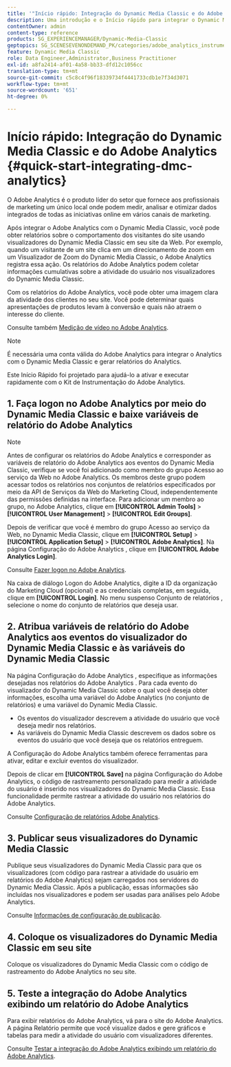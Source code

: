```yaml
---
title: '"Início rápido: Integração do Dynamic Media Classic e do Adobe Analytics"'
description: Uma introdução e o Início rápido para integrar o Dynamic Media Classic e o Adobe Analytics a fim de ajudar você a ativar e executar rapidamente.
contentOwner: admin
content-type: reference
products: SG_EXPERIENCEMANAGER/Dynamic-Media-Classic
geptopics: SG_SCENESEVENONDEMAND_PK/categories/adobe_analytics_instrumentation_kit
feature: Dynamic Media Classic
role: Data Engineer,Administrator,Business Practitioner
exl-id: a8fa2414-af01-4a58-bb33-dfd12c1056cc
translation-type: tm+mt
source-git-commit: c5c8c4f96f18339734f4441733cdb1e7f34d3071
workflow-type: tm+mt
source-wordcount: '651'
ht-degree: 0%

---
```


# Início rápido: Integração do Dynamic Media Classic e do Adobe Analytics {#quick-start-integrating-dmc-analytics}

O Adobe Analytics é o produto líder do setor que fornece aos profissionais de marketing um único local onde podem medir, analisar e otimizar dados integrados de todas as iniciativas online em vários canais de marketing.

Após integrar o Adobe Analytics com o Dynamic Media Classic, você pode obter relatórios sobre o comportamento dos visitantes do site usando visualizadores do Dynamic Media Classic em seu site da Web. Por exemplo, quando um visitante de um site clica em um direcionamento de zoom em um Visualizador de Zoom do Dynamic Media Classic, o Adobe Analytics registra essa ação. Os relatórios do Adobe Analytics podem coletar informações cumulativas sobre a atividade do usuário nos visualizadores do Dynamic Media Classic.

Com os relatórios do Adobe Analytics, você pode obter uma imagem clara da atividade dos clientes no seu site. Você pode determinar quais apresentações de produtos levam à conversão e quais não atraem o interesse do cliente.

Consulte também [Medição de vídeo no Adobe Analytics](https://experienceleague.adobe.com/docs/media-analytics/using/media-overview.html).

>[!NOTE]
>
>É necessária uma conta válida do Adobe Analytics para integrar o Analytics com o Dynamic Media Classic e gerar relatórios do Analytics.

Este Início Rápido foi projetado para ajudá-lo a ativar e executar rapidamente com o Kit de Instrumentação do Adobe Analytics.

## 1. Faça logon no Adobe Analytics por meio do Dynamic Media Classic e baixe variáveis de relatório do Adobe Analytics

>[!NOTE]
>
>Antes de configurar os relatórios do Adobe Analytics e corresponder as variáveis de relatório do Adobe Analytics aos eventos do Dynamic Media Classic, verifique se você foi adicionado como membro do grupo Acesso ao serviço da Web no Adobe Analytics. Os membros deste grupo podem acessar todos os relatórios nos conjuntos de relatórios especificados por meio da API de Serviços da Web do Marketing Cloud, independentemente das permissões definidas na interface. Para adicionar um membro ao grupo, no Adobe Analytics, clique em **[!UICONTROL Admin Tools]** > **[!UICONTROL User Management]** > **[!UICONTROL Edit Groups]**.

Depois de verificar que você é membro do grupo Acesso ao serviço da Web, no Dynamic Media Classic, clique em **[!UICONTROL Setup]** > **[!UICONTROL Application Setup]** > **[!UICONTROL Adobe Analytics]**. Na página Configuração do Adobe Analytics , clique em **[!UICONTROL Adobe Analytics Login]**.

Consulte [Fazer logon no Adobe Analytics](log-analytics.md#log_in_to_adobe_analytics).

Na caixa de diálogo Logon do Adobe Analytics, digite a ID da organização do Marketing Cloud (opcional) e as credenciais completas, em seguida, clique em **[!UICONTROL Login]**. No menu suspenso Conjunto de relatórios , selecione o nome do conjunto de relatórios que deseja usar.

## 2. Atribua variáveis de relatório do Adobe Analytics aos eventos do visualizador do Dynamic Media Classic e às variáveis do Dynamic Media Classic

Na página Configuração do Adobe Analytics , especifique as informações desejadas nos relatórios do Adobe Analytics . Para cada evento do visualizador do Dynamic Media Classic sobre o qual você deseja obter informações, escolha uma variável do Adobe Analytics (no conjunto de relatórios) e uma variável do Dynamic Media Classic.

* Os eventos do visualizador descrevem a atividade do usuário que você deseja medir nos relatórios.
* As variáveis do Dynamic Media Classic descrevem os dados sobre os eventos do usuário que você deseja que os relatórios entreguem.

A Configuração do Adobe Analytics também oferece ferramentas para ativar, editar e excluir eventos do visualizador.

Depois de clicar em **[!UICONTROL Save]** na página Configuração do Adobe Analytics, o código de rastreamento personalizado para medir a atividade do usuário é inserido nos visualizadores do Dynamic Media Classic. Essa funcionalidade permite rastrear a atividade do usuário nos relatórios do Adobe Analytics.

Consulte [Configuração de relatórios Adobe Analytics](configuring-analytics-reports.md#configuring_adobe_analytics_reports).

## 3. Publicar seus visualizadores do Dynamic Media Classic

Publique seus visualizadores do Dynamic Media Classic para que os visualizadores (com código para rastrear a atividade do usuário em relatórios do Adobe Analytics) sejam carregados nos servidores do Dynamic Media Classic. Após a publicação, essas informações são incluídas nos visualizadores e podem ser usadas para análises pelo Adobe Analytics.

Consulte [Informações de configuração de publicação](publishing-analytics-configuration-information.md#publishing_adobe_analytics_configuration_information).

## 4. Coloque os visualizadores do Dynamic Media Classic em seu site

Coloque os visualizadores do Dynamic Media Classic com o código de rastreamento do Adobe Analytics no seu site.

## 5. Teste a integração do Adobe Analytics exibindo um relatório do Adobe Analytics

Para exibir relatórios do Adobe Analytics, vá para o site do Adobe Analytics. A página Relatório permite que você visualize dados e gere gráficos e tabelas para medir a atividade do usuário com visualizadores diferentes.

Consulte [Testar a integração do Adobe Analytics exibindo um relatório do Adobe Analytics](testing-integration-viewing-analytics-report.md#testing_the_integration_by_viewing_an_adobe_analytics_report).
